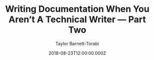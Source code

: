 ---
title: "Writing Documentation When You Aren’t A Technical Writer — Part Two"
date: 2018-08-23T12:00:00.000Z
author: Taylor Barnett-Torabi
summary: "Avoiding oversimplification, writing good error messages, and having better word choice"
tags:
  - post
remoteURL: https://medium.com/@taylor_atx/writing-documentation-when-you-arent-a-technical-writer-part-two-59997587cc2a
remoteBaseURL: medium.com
---